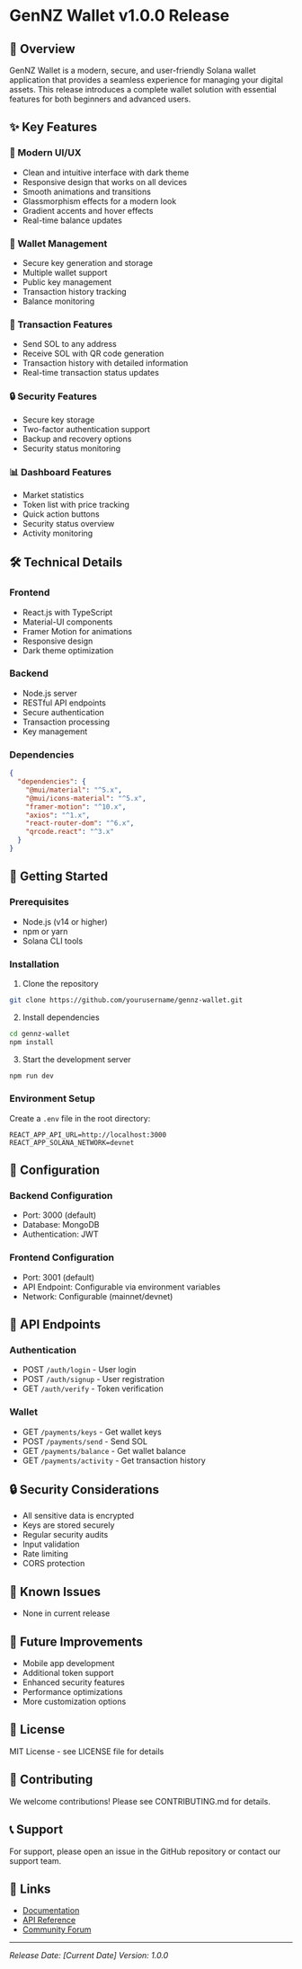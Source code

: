 # GenNZ Wallet v1.0.0 Release

## 🚀 Overview
GenNZ Wallet is a modern, secure, and user-friendly Solana wallet application that provides a seamless experience for managing your digital assets. This release introduces a complete wallet solution with essential features for both beginners and advanced users.

## ✨ Key Features

### 🎨 Modern UI/UX
- Clean and intuitive interface with dark theme
- Responsive design that works on all devices
- Smooth animations and transitions
- Glassmorphism effects for a modern look
- Gradient accents and hover effects
- Real-time balance updates

### 💼 Wallet Management
- Secure key generation and storage
- Multiple wallet support
- Public key management
- Transaction history tracking
- Balance monitoring

### 💸 Transaction Features
- Send SOL to any address
- Receive SOL with QR code generation
- Transaction history with detailed information
- Real-time transaction status updates

### 🔒 Security Features
- Secure key storage
- Two-factor authentication support
- Backup and recovery options
- Security status monitoring

### 📊 Dashboard Features
- Market statistics
- Token list with price tracking
- Quick action buttons
- Security status overview
- Activity monitoring

## 🛠 Technical Details

### Frontend
- React.js with TypeScript
- Material-UI components
- Framer Motion for animations
- Responsive design
- Dark theme optimization

### Backend
- Node.js server
- RESTful API endpoints
- Secure authentication
- Transaction processing
- Key management

### Dependencies
```json
{
  "dependencies": {
    "@mui/material": "^5.x",
    "@mui/icons-material": "^5.x",
    "framer-motion": "^10.x",
    "axios": "^1.x",
    "react-router-dom": "^6.x",
    "qrcode.react": "^3.x"
  }
}
```

## 🚀 Getting Started

### Prerequisites
- Node.js (v14 or higher)
- npm or yarn
- Solana CLI tools

### Installation
1. Clone the repository
```bash
git clone https://github.com/yourusername/gennz-wallet.git
```

2. Install dependencies
```bash
cd gennz-wallet
npm install
```

3. Start the development server
```bash
npm run dev
```

### Environment Setup
Create a `.env` file in the root directory:
```env
REACT_APP_API_URL=http://localhost:3000
REACT_APP_SOLANA_NETWORK=devnet
```

## 🔧 Configuration

### Backend Configuration
- Port: 3000 (default)
- Database: MongoDB
- Authentication: JWT

### Frontend Configuration
- Port: 3001 (default)
- API Endpoint: Configurable via environment variables
- Network: Configurable (mainnet/devnet)

## 📝 API Endpoints

### Authentication
- POST `/auth/login` - User login
- POST `/auth/signup` - User registration
- GET `/auth/verify` - Token verification

### Wallet
- GET `/payments/keys` - Get wallet keys
- POST `/payments/send` - Send SOL
- GET `/payments/balance` - Get wallet balance
- GET `/payments/activity` - Get transaction history

## 🔒 Security Considerations
- All sensitive data is encrypted
- Keys are stored securely
- Regular security audits
- Input validation
- Rate limiting
- CORS protection

## 🐛 Known Issues
- None in current release

## 🔄 Future Improvements
- Mobile app development
- Additional token support
- Enhanced security features
- Performance optimizations
- More customization options

## 📄 License
MIT License - see LICENSE file for details

## 👥 Contributing
We welcome contributions! Please see CONTRIBUTING.md for details.

## 📞 Support
For support, please open an issue in the GitHub repository or contact our support team.

## 🔗 Links
- [Documentation](https://docs.gennz-wallet.com)
- [API Reference](https://api.gennz-wallet.com)
- [Community Forum](https://community.gennz-wallet.com)

---
*Release Date: [Current Date]*
*Version: 1.0.0* 